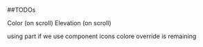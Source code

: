 ##TODOs

Color (on scroll)
Elevation (on scroll)

using part if we use component icons colore override is remaining